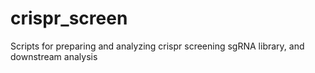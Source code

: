 # crispr_screen
Scripts for preparing and analyzing crispr screening sgRNA library, and downstream analysis

